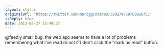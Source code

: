 ```yaml
---
layout: status
originalUrl: 'https://twitter.com/marcgg/status/350279758766026753'
isReply: true
date: 2013-06-27 15:49:37
---
```


@feedly small bug: the web app seems to have a lot of problems remembering what I've read or not if I don't click the "mark as read" button.
